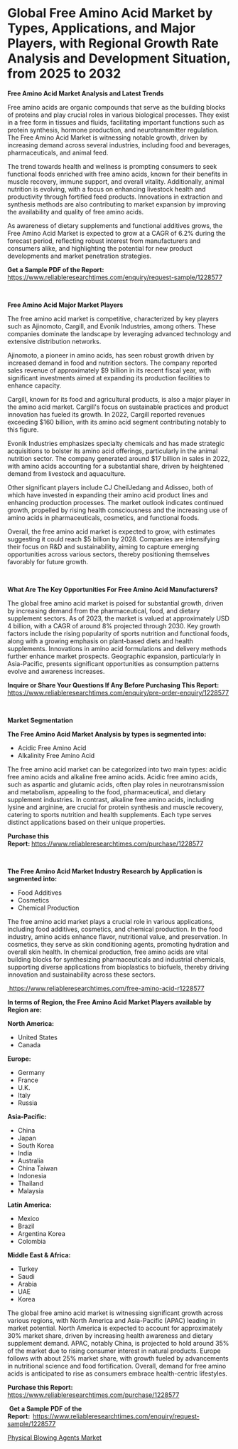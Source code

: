 <p><h1>Global Free Amino Acid Market by Types, Applications, and Major Players, with Regional Growth Rate Analysis and Development Situation, from 2025 to 2032</h1></p><p><strong>Free Amino Acid Market Analysis and Latest Trends</strong></p>
<p><p>Free amino acids are organic compounds that serve as the building blocks of proteins and play crucial roles in various biological processes. They exist in a free form in tissues and fluids, facilitating important functions such as protein synthesis, hormone production, and neurotransmitter regulation. The Free Amino Acid Market is witnessing notable growth, driven by increasing demand across several industries, including food and beverages, pharmaceuticals, and animal feed. </p><p>The trend towards health and wellness is prompting consumers to seek functional foods enriched with free amino acids, known for their benefits in muscle recovery, immune support, and overall vitality. Additionally, animal nutrition is evolving, with a focus on enhancing livestock health and productivity through fortified feed products. Innovations in extraction and synthesis methods are also contributing to market expansion by improving the availability and quality of free amino acids.</p><p>As awareness of dietary supplements and functional additives grows, the Free Amino Acid Market is expected to grow at a CAGR of 6.2% during the forecast period, reflecting robust interest from manufacturers and consumers alike, and highlighting the potential for new product developments and market penetration strategies.</p></p>
<p><strong>Get a Sample PDF of the Report:&nbsp;</strong> <a href="https://www.reliableresearchtimes.com/enquiry/request-sample/1228577?utm_campaign=3311&utm_medium=2&utm_source=Github&utm_content=ia&utm_term=01042025&utm_id=free-amino-acid">https://www.reliableresearchtimes.com/enquiry/request-sample/1228577</a></p>
<p>&nbsp;</p>
<p><strong>Free Amino Acid Major Market Players</strong></p>
<p><p>The free amino acid market is competitive, characterized by key players such as Ajinomoto, Cargill, and Evonik Industries, among others. These companies dominate the landscape by leveraging advanced technology and extensive distribution networks.</p><p>Ajinomoto, a pioneer in amino acids, has seen robust growth driven by increased demand in food and nutrition sectors. The company reported sales revenue of approximately $9 billion in its recent fiscal year, with significant investments aimed at expanding its production facilities to enhance capacity.</p><p>Cargill, known for its food and agricultural products, is also a major player in the amino acid market. Cargill's focus on sustainable practices and product innovation has fueled its growth. In 2022, Cargill reported revenues exceeding $160 billion, with its amino acid segment contributing notably to this figure.</p><p>Evonik Industries emphasizes specialty chemicals and has made strategic acquisitions to bolster its amino acid offerings, particularly in the animal nutrition sector. The company generated around $17 billion in sales in 2022, with amino acids accounting for a substantial share, driven by heightened demand from livestock and aquaculture.</p><p>Other significant players include CJ CheilJedang and Adisseo, both of which have invested in expanding their amino acid product lines and enhancing production processes. The market outlook indicates continued growth, propelled by rising health consciousness and the increasing use of amino acids in pharmaceuticals, cosmetics, and functional foods.</p><p>Overall, the free amino acid market is expected to grow, with estimates suggesting it could reach $5 billion by 2028. Companies are intensifying their focus on R&D and sustainability, aiming to capture emerging opportunities across various sectors, thereby positioning themselves favorably for future growth.</p></p>
<p>&nbsp;</p>
<p><strong>What Are The Key Opportunities For Free Amino Acid Manufacturers?</strong></p>
<p><p>The global free amino acid market is poised for substantial growth, driven by increasing demand from the pharmaceutical, food, and dietary supplement sectors. As of 2023, the market is valued at approximately USD 4 billion, with a CAGR of around 8% projected through 2030. Key growth factors include the rising popularity of sports nutrition and functional foods, along with a growing emphasis on plant-based diets and health supplements. Innovations in amino acid formulations and delivery methods further enhance market prospects. Geographic expansion, particularly in Asia-Pacific, presents significant opportunities as consumption patterns evolve and awareness increases.</p></p>
<p><strong>Inquire or Share Your Questions If Any Before Purchasing This Report:</strong> <a href="https://www.reliableresearchtimes.com/enquiry/pre-order-enquiry/1228577?utm_campaign=3311&utm_medium=2&utm_source=Github&utm_content=ia&utm_term=01042025&utm_id=free-amino-acid">https://www.reliableresearchtimes.com/enquiry/pre-order-enquiry/1228577</a></p>
<p>&nbsp;</p>
<p><strong>Market Segmentation</strong></p>
<p><strong>The Free Amino Acid Market Analysis by types is segmented into:</strong></p>
<p><ul><li>Acidic Free Amino Acid</li><li>Alkalinity Free Amino Acid</li></ul></p>
<p><p>The free amino acid market can be categorized into two main types: acidic free amino acids and alkaline free amino acids. Acidic free amino acids, such as aspartic and glutamic acids, often play roles in neurotransmission and metabolism, appealing to the food, pharmaceutical, and dietary supplement industries. In contrast, alkaline free amino acids, including lysine and arginine, are crucial for protein synthesis and muscle recovery, catering to sports nutrition and health supplements. Each type serves distinct applications based on their unique properties.</p></p>
<p><strong>Purchase this Report:&nbsp;</strong><a href="https://www.reliableresearchtimes.com/purchase/1228577?utm_campaign=3311&utm_medium=2&utm_source=Github&utm_content=ia&utm_term=01042025&utm_id=free-amino-acid">https://www.reliableresearchtimes.com/purchase/1228577</a></p>
<p>&nbsp;</p>
<p><strong>The Free Amino Acid Market Industry Research by Application is segmented into:</strong></p>
<p><ul><li>Food Additives</li><li>Cosmetics</li><li>Chemical Production</li></ul></p>
<p><p>The free amino acid market plays a crucial role in various applications, including food additives, cosmetics, and chemical production. In the food industry, amino acids enhance flavor, nutritional value, and preservation. In cosmetics, they serve as skin conditioning agents, promoting hydration and overall skin health. In chemical production, free amino acids are vital building blocks for synthesizing pharmaceuticals and industrial chemicals, supporting diverse applications from bioplastics to biofuels, thereby driving innovation and sustainability across these sectors.</p></p>
<p><a href="https://www.reliableresearchtimes.com/free-amino-acid-r1228577?utm_campaign=3311&utm_medium=2&utm_source=Github&utm_content=ia&utm_term=01042025&utm_id=free-amino-acid">&nbsp;https://www.reliableresearchtimes.com/free-amino-acid-r1228577</a></p>
<p><strong>In terms of Region, the Free Amino Acid Market Players available by Region are:</strong></p>
<p>
    <p> <strong> North America: </strong>
        <ul>
            <li>United States</li>
            <li>Canada</li>
        </ul>
        </p> 
    <p> <strong> Europe: </strong>
        <ul>
            <li>Germany</li>
            <li>France</li>
            <li>U.K.</li>
            <li>Italy</li>
            <li>Russia</li>
        </ul>
        </p> 
    <p> <strong> Asia-Pacific: </strong>
        <ul>
            <li>China</li>
            <li>Japan</li>
            <li>South Korea</li>
            <li>India</li>
            <li>Australia</li>
            <li>China Taiwan</li>
            <li>Indonesia</li>
            <li>Thailand</li>
            <li>Malaysia</li>
        </ul>
        </p> 
    <p> <strong> Latin America: </strong>
        <ul>
            <li>Mexico</li>
            <li>Brazil</li>
            <li>Argentina Korea</li>
            <li>Colombia</li>
        </ul>
        </p> 
    <p> <strong> Middle East & Africa: </strong>
        <ul>
            <li>Turkey</li>
            <li>Saudi</li>
            <li>Arabia</li>
            <li>UAE</li>
            <li>Korea</li>
        </ul>
    </p>
    </p>
<p><p>The global free amino acid market is witnessing significant growth across various regions, with North America and Asia-Pacific (APAC) leading in market potential. North America is expected to account for approximately 30% market share, driven by increasing health awareness and dietary supplement demand. APAC, notably China, is projected to hold around 35% of the market due to rising consumer interest in natural products. Europe follows with about 25% market share, with growth fueled by advancements in nutritional science and food fortification. Overall, demand for free amino acids is anticipated to rise as consumers embrace health-centric lifestyles.</p></p>
<p><strong>Purchase this Report: </strong><a href="https://www.reliableresearchtimes.com/purchase/1228577?utm_campaign=3311&utm_medium=2&utm_source=Github&utm_content=ia&utm_term=01042025&utm_id=free-amino-acid">https://www.reliableresearchtimes.com/purchase/1228577</a></p>
<p>&nbsp;<strong>Get a Sample PDF of the Report:&nbsp;&nbsp;</strong><a href="https://www.reliableresearchtimes.com/enquiry/request-sample/1228577?utm_campaign=3311&utm_medium=2&utm_source=Github&utm_content=ia&utm_term=01042025&utm_id=free-amino-acid">https://www.reliableresearchtimes.com/enquiry/request-sample/1228577</a></p>
<p><strong></strong></p>
<p><p><a href="https://github.com/bedelibekwe58/Market-Research-Report-List-1/blob/main/physical-blowing-agents-market.md?utm_campaign=3311&utm_medium=2&utm_source=Github&utm_content=ia&utm_term=01042025&utm_id=free-amino-acid">Physical Blowing Agents Market</a></p></p>